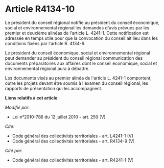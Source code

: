 # Article R4134-10

Le président du conseil régional notifie au président du conseil économique, social et environnemental régional les demandes
d'avis prévues par les premier et deuxième alinéas de l'article L. 4241-1. Cette notification est adressée en temps utile
pour que la convocation du conseil ait lieu dans les conditions fixées par l'article R. 4134-9.

Le président du conseil économique, social et environnemental régional peut demander au président du conseil régional
communication des documents préparatoires aux affaires dont le conseil économique, social et environnemental régional aura à
débattre. 

Les documents visés au premier alinéa de l'article L. 4241-1 comportent, outre les projets devant être soumis à l'examen du
conseil régional, les rapports de présentation qui les accompagnent.

**Liens relatifs à cet article**

_Modifié par_:

  - Loi n°2010-788 du 12 juillet 2010 - art. 250 (V)

_Cite_:

  - Code général des collectivités territoriales - art. L4241-1 (V)
  - Code général des collectivités territoriales - art. R4134-9 (V)

_Cité par_:

  - Code général des collectivités territoriales - art. R4241-1 (V)
